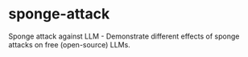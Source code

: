 # sponge-attack
Sponge attack against LLM - Demonstrate different effects of sponge attacks on free (open-source) LLMs.
